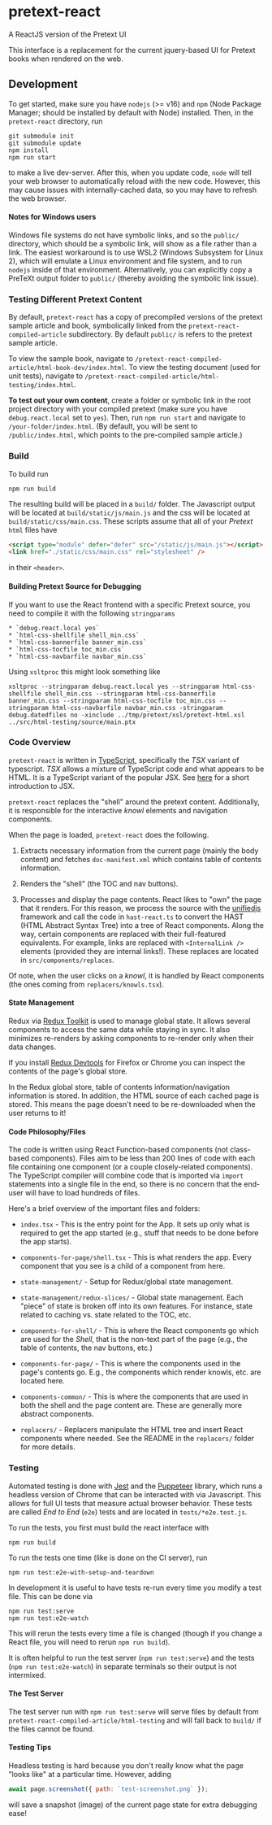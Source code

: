 # pretext-react

A ReactJS version of the Pretext UI

This interface is a replacement for the current jquery-based UI for Pretext
books when rendered on the web.

## Development

To get started, make sure you have `nodejs` (>= v16) and `npm` (Node Package Manager; should
be installed by default with Node) installed. Then, in the `pretext-react` directory, run

```
git submodule init
git submodule update
npm install
npm run start
```

to make a live dev-server. After this, when you update code, `node` will tell your
web browser to automatically reload with the new code. However, this may cause issues with
internally-cached data, so you may have to refresh the web browser.

#### Notes for Windows users

Windows file systems do not have symbolic links, and so the `public/` directory, which should be
a symbolic link, will show as a file rather than a link. The easiest workaround is to use WSL2
(Windows Subsystem for Linux 2), which will emulate a Linux environment and file system, and to run
`nodejs` inside of that environment. Alternatively, you can explicitly copy a PreTeXt output folder
to `public/` (thereby avoiding the symbolic link issue).

### Testing Different Pretext Content

By default, `pretext-react` has a copy of precompiled versions of the pretext sample article and book, symbolically
linked from the `pretext-react-compiled-article` subdirectory. By default `public/` is refers to the pretext sample article.

To view the sample book, navigate to `/pretext-react-compiled-article/html-book-dev/index.html`. To view the testing document (used for unit tests),
navigate to `/pretext-react-compiled-article/html-testing/index.html`.

**To test out your own content**, create a folder or symbolic link in the root project directory with your
compiled pretext (make sure you have `debug.react.local` set to `yes`). Then, run `npm run start` and navigate to
`/your-folder/index.html`. (By default, you will be sent to `/public/index.html`, which points to the pre-compiled sample
article.)

### Build

To build run

```
npm run build
```

The resulting build will be placed in a `build/` folder. The Javascript output will be located
at `build/static/js/main.js` and the css will be located at `build/static/css/main.css`. These
scripts assume that all of your _Pretext_ `html` files have

```html
<script type="module" defer="defer" src="/static/js/main.js"></script>
<link href="./static/css/main.css" rel="stylesheet" />
```

in their `<header>`.

#### Building Pretext Source for Debugging

If you want to use the React frontend with a specific Pretext source, you need to compile it with the following
`stringparams`

    * `debug.react.local yes`
    * `html-css-shellfile shell_min.css`
    * `html-css-bannerfile banner_min.css`
    * `html-css-tocfile toc_min.css`
    * `html-css-navbarfile navbar_min.css`

Using `xsltproc` this might look something like

```
xsltproc --stringparam debug.react.local yes --stringparam html-css-shellfile shell_min.css --stringparam html-css-bannerfile banner_min.css --stringparam html-css-tocfile toc_min.css --stringparam html-css-navbarfile navbar_min.css -stringparam debug.datedfiles no -xinclude ../tmp/pretext/xsl/pretext-html.xsl ../src/html-testing/source/main.ptx
```

### Code Overview

`pretext-react` is written in [TypeScript](https://www.typescriptlang.org/), specifically the _TSX_ variant of typescript.
_TSX_ allows a mixture of TypeScript code and what appears to be HTML. It is a TypeScript variant of the popular JSX. See [here](https://www.reactenlightenment.com/react-jsx/5.1.html)
for a short introduction to JSX.

`pretext-react` replaces the "shell" around the pretext content. Additionally, it is responsible
for the interactive _knowl_ elements and navigation components.

When the page is loaded, `pretext-react` does the following.

1. Extracts necessary information from the current page (mainly the body content) and fetches `doc-manifest.xml` which contains table of contents information.

2. Renders the "shell" (the TOC and nav buttons).

3. Processes and display the page contents. React likes to "own" the page that it renders. For this reason, we process the source with the [unifiedjs](http://unifiedjs.com/) framework and call the code in `hast-react.ts` to convert the HAST (HTML Abstract Syntax Tree) into a tree of React components. Along the way, certain components are replaced with their full-featured equivalents. For example, links are replaced with `<InternalLink />` elements (provided they are internal links!). These replaces are located in `src/components/replaces`.

Of note, when the user clicks on a _knowl_, it is handled by React components (the ones coming from `replacers/knowls.tsx`).

#### State Management

Redux via [Redux Toolkit](https://redux-toolkit.js.org/) is used to manage global state. It allows several components to access the same
data while staying in sync. It also minimizes re-renders by asking components to re-render only when their data changes.

If you install [Redux Devtools](https://chrome.google.com/webstore/detail/redux-devtools/lmhkpmbekcpmknklioeibfkpmmfibljd?hl=en) for
Firefox or Chrome you can inspect the contents of the page's global store.

In the Redux global store, table of contents information/navigation information is stored. In addition, the HTML source of each
cached page is stored. This means the page doesn't need to be re-downloaded when the user returns to it!

#### Code Philosophy/Files

The code is written using React Function-based components (not class-based components). Files aim to be less than 200 lines of code
with each file containing one component (or a couple closely-related components). The TypeScript compiler will combine code
that is imported via `import` statements into a single file in the end, so there is no concern that the end-user will have to load
hundreds of files.

Here's a brief overview of the important files and folders:

-   `index.tsx` - This is the entry point for the App. It sets up only what is required to get the app started (e.g., stuff that needs to
    be done before the app starts).

-   `components-for-page/shell.tsx` - This is what renders the app. Every component that you see is a child of a component from here.

-   `state-management/` - Setup for Redux/global state management.

-   `state-management/redux-slices/` - Global state management. Each "piece" of state is broken off into its own features. For instance, state related to caching
    vs. state related to the TOC, etc.

-   `components-for-shell/` - This is where the React components go which are used for the _Shell_, that is the non-text part of the page (e.g., the table of contents, the nav buttons, etc.)

-   `components-for-page/` - This is where the components used in the page's contents go. E.g., the components which render knowls, etc. are located here.

-   `components-common/` - This is where the components that are used in both the shell and the page content are. These are generally more abstract components.

-   `replacers/` - Replacers manipulate the HTML tree and insert React components where needed. See the README in the `replacers/` folder for more details.

### Testing

Automated testing is done with [Jest](https://jestjs.io/) and the [Puppeteer](https://devdocs.io/puppeteer/) library, which runs a headless
version of Chrome that can be interacted with via Javascript. This allows for full UI tests that measure actual
browser behavior. These tests are called _End to End_ (`e2e`) tests and are located in `tests/*e2e.test.js`.

To run the tests, you first must build the react interface with

```
npm run build
```

To run the tests one time (like is done on the CI server), run

```
npm run test:e2e-with-setup-and-teardown
```

In development it is useful to have tests re-run every time you modify a test file. This can be done via

```
npm run test:serve
npm run test:e2e-watch
```

This will rerun the tests every time a file is changed (though if you change a React file, you will need to rerun `npm run build`).

It is often helpful to run the test server (`npm run test:serve`) and the tests (`npm run test:e2e-watch`) in separate terminals
so their output is not intermixed.

#### The Test Server

The test server run with `npm run test:serve` will serve files by default from `pretext-react-compiled-article/html-testing`
and will fall back to `build/` if the files cannot be found.

#### Testing Tips

Headless testing is hard because you don't really know what the page "looks like" at a particular time.
However, adding

```javascript
await page.screenshot({ path: `test-screenshot.png` });
```

will save a snapshot (image) of the current page state for extra debugging ease!
